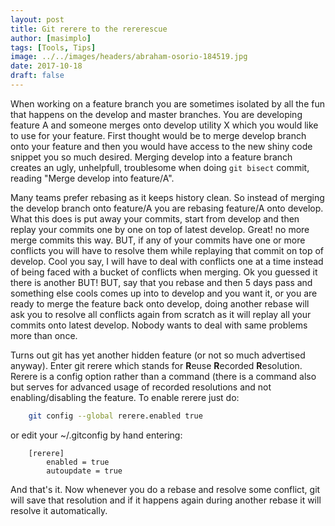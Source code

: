 ```yaml
---
layout: post
title: Git rerere to the rererescue
author: [masimplo]
tags: [Tools, Tips]
image: ../../images/headers/abraham-osorio-184519.jpg
date: 2017-10-18
draft: false
---
```


When working on a feature branch you are sometimes isolated by all the fun that happens on the develop and master branches. You are developing feature A and someone merges onto develop utility X which you would like to use for your feature. First thought would be to merge develop branch onto your feature and then you would have access to the new shiny code snippet you so much desired. Merging develop into a feature branch creates an ugly, unhelpfull, troublesome when doing `git bisect` commit, reading "Merge develop into feature/A".

Many teams prefer rebasing as it keeps history clean. So instead of merging the develop branch onto feature/A you are rebasing feature/A onto develop. What this does is put away your commits, start from develop and then replay your commits one by one on top of latest develop. Great! no more merge commits this way. BUT, if any of your commits have one or more conflicts you will have to resolve them while replaying that commit on top of develop. Cool you say, I will have to deal with conflicts one at a time instead of being faced with a bucket of conflicts when merging. Ok you guessed it there is another BUT! BUT, say that you rebase and then 5 days pass and something else cools comes up into to develop and you want it, or you are ready to merge the feature back onto develop, doing another rebase will ask you to resolve all conflicts again from scratch as it will replay all your commits onto latest develop. Nobody wants to deal with same problems more than once.

Turns out git has yet another hidden feature (or not so much advertised anyway). Enter git rerere which stands for **R**euse **R**ecorded **R**esolution. Rerere is a config option rather than a command (there is a command also but serves for advanced usage of recorded resolutions and not enabling/disabling the feature. To enable rerere just do:

```bash
    git config --global rerere.enabled true
```

or edit your ~/.gitconfig by hand entering:

```
    [rerere]
    	enabled = true
    	autoupdate = true
```

And that's it. Now whenever you do a rebase and resolve some conflict, git will save that resolution and if it happens again during another rebase it will resolve it automatically.
